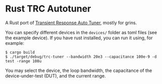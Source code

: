Rust TRC Autotuner
==================

A Rust port of [Transient Response Auto Tuner](https://github.com/lnayman/transient-response-auto-tuner/), mostly for grins.

You can specify different devices in the `devices/` folder as toml files (see the example device). If you have rust installed, you can run it using, for example:

```
$ cargo build
$ ./target/debug/trc-tuner --bandwidth 20e3 --capacitance 100e-9 -d test -range 100u
```

You may select the device, the loop bandwidth, the capacitance of the device-under-test (DUT), and the current range.
